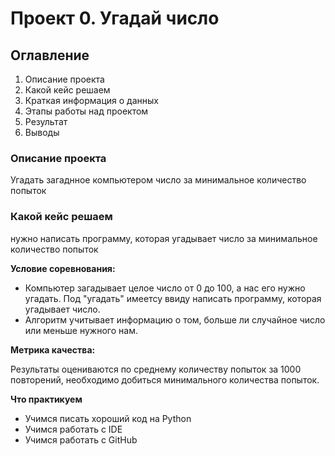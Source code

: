 # Проект 0. Угадай число
## Оглавление
1. Описание проекта
2. Какой кейс решаем
3. Краткая информация о данных
4. Этапы работы над проектом
5. Результат
6. Выводы

### Описание проекта
Угадать загаднное компьютером число за минимальное количество попыток

### Какой кейс решаем
нужно написать программу, которая угадывает число за минимальное количество попыток

**Условие соревнования:**
- Компьютер загадывает целое число от 0 до 100, а нас его нужно угадать. Под "угадать" имеетсу ввиду написать программу, которая угадывает число.
- Алгоритм учитывает информацию о том, больше ли случайное число или меньше нужного нам. 

**Метрика качества:** 

Результаты оцениваются по среднему количеству попыток за 1000 повторений, необходимо добиться минимального количества попыток. 

**Что практикуем**

- Учимся писать хороший код на Python
- Учимся работать с IDE
- Учимся работать с GitHub









